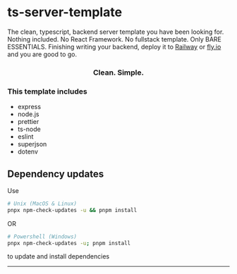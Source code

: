 # ts-server-template

The clean, typescript, backend server template you have been looking for. Nothing included. No React Framework. No fullstack template. Only BARE ESSENTIALS. Finishing writing your backend, deploy it to [Railway](https://railway.app) or [fly.io](https://fly.io/) and you are good to go.

<h3 style="text-align: center;">Clean. Simple.</h3>

### This template includes

- express
- node.js
- prettier
- ts-node
- eslint
- superjson
- dotenv

## Dependency updates

Use

```sh
# Unix (MacOS & Linux)
pnpx npm-check-updates -u && pnpm install
```

OR

```sh
# Powershell (Windows)
pnpx npm-check-updates -u; pnpm install
```

to update and install dependencies

---
